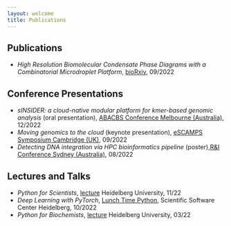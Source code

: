 ```yaml
---
layout: welcome
title: Publications
---
```


## Publications

- *High Resolution Biomolecular Condensate Phase Diagrams with a Combinatorial Microdroplet Platform*, [bioRxiv](https://www.biorxiv.org/content/10.1101/2020.06.04.132308v5), 09/2022
## Conference Presentations

- *sINSIDER: a cloud-native modular platform for kmer-based genomic analysis* (oral presentation), [ABACBS Conference Melbourne (Australia)](https://www.abacbs.org/conference2022), 12/2022
- *Moving genomics to the cloud* (keynote presentation), [eSCAMPS Symposium Cambridge (UK)](https://escamps.org/), 09/2022
- *Detecting DNA integration via HPC bioinformatics pipeline* (poster),[R&I Conference Sydney (Australia)](https://na.eventscloud.com/website/36005/home/), 08/2022
## Lectures and Talks

- *Python for Scientists*, [lecture](https://github.com/kierandidi/python_for_scientists) Heidelberg University, 11/22
- *Deep Learning with PyTorch*, [Lunch Time Python](https://ssciwr.github.io/lunch-time-python/#:~:text=Lunch%20Time%20Python%20aims%20at,will%20be%20made%20available%20afterwards.), Scientific Software Center Heidelberg, 10/2022
- *Python for Biochemists*, [lecture](https://github.com/kierandidi/Python_for_Biochemists) Heidelberg University, 03/22